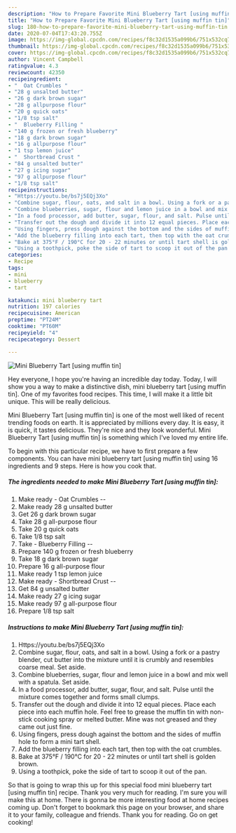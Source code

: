```yaml
---
description: "How to Prepare Favorite Mini Blueberry Tart [using muffin tin]"
title: "How to Prepare Favorite Mini Blueberry Tart [using muffin tin]"
slug: 180-how-to-prepare-favorite-mini-blueberry-tart-using-muffin-tin
date: 2020-07-04T17:43:20.755Z
image: https://img-global.cpcdn.com/recipes/f8c32d1535a099b6/751x532cq70/mini-blueberry-tart-using-muffin-tin-recipe-main-photo.jpg
thumbnail: https://img-global.cpcdn.com/recipes/f8c32d1535a099b6/751x532cq70/mini-blueberry-tart-using-muffin-tin-recipe-main-photo.jpg
cover: https://img-global.cpcdn.com/recipes/f8c32d1535a099b6/751x532cq70/mini-blueberry-tart-using-muffin-tin-recipe-main-photo.jpg
author: Vincent Campbell
ratingvalue: 4.3
reviewcount: 42350
recipeingredient:
- "  Oat Crumbles "
- "28 g unsalted butter"
- "26 g dark brown sugar"
- "28 g allpurpose flour"
- "20 g quick oats"
- "1/8 tsp salt"
- "  Blueberry Filling "
- "140 g frozen or fresh blueberry"
- "18 g dark brown sugar"
- "16 g allpurpose flour"
- "1 tsp lemon juice"
- "  Shortbread Crust "
- "84 g unsalted butter"
- "27 g icing sugar"
- "97 g allpurpose flour"
- "1/8 tsp salt"
recipeinstructions:
- "Https://youtu.be/bs7j5EQj3Xo"
- "Combine sugar, flour, oats, and salt in a bowl. Using a fork or a pastry blender, cut butter into the mixture until it is crumbly and resembles coarse meal. Set aside."
- "Combine blueberries, sugar, flour and lemon juice in a bowl and mix well with a spatula. Set aside."
- "In a food processor, add butter, sugar, flour, and salt. Pulse until the mixture comes together and forms small clumps."
- "Transfer out the dough and divide it into 12 equal pieces. Place each piece into each muffin hole. Feel free to grease the muffin tin with non-stick cooking spray or melted butter. Mine was not greased and they came out just fine."
- "Using fingers, press dough against the bottom and the sides of muffin hole to form a mini tart shell."
- "Add the blueberry filling into each tart, then top with the oat crumbles."
- "Bake at 375°F / 190°C for 20 - 22 minutes or until tart shell is golden brown."
- "Using a toothpick, poke the side of tart to scoop it out of the pan."
categories:
- Recipe
tags:
- mini
- blueberry
- tart

katakunci: mini blueberry tart 
nutrition: 197 calories
recipecuisine: American
preptime: "PT24M"
cooktime: "PT60M"
recipeyield: "4"
recipecategory: Dessert

---
```



![Mini Blueberry Tart [using muffin tin]](https://img-global.cpcdn.com/recipes/f8c32d1535a099b6/751x532cq70/mini-blueberry-tart-using-muffin-tin-recipe-main-photo.jpg)

Hey everyone, I hope you're having an incredible day today. Today, I will show you a way to make a distinctive dish, mini blueberry tart [using muffin tin]. One of my favorites food recipes. This time, I will make it a little bit unique. This will be really delicious.

Mini Blueberry Tart [using muffin tin] is one of the most well liked of recent trending foods on earth. It is appreciated by millions every day. It is easy, it is quick, it tastes delicious. They're nice and they look wonderful. Mini Blueberry Tart [using muffin tin] is something which I've loved my entire life.




To begin with this particular recipe, we have to first prepare a few components. You can have mini blueberry tart [using muffin tin] using 16 ingredients and 9 steps. Here is how you cook that.

<!--inarticleads1-->

##### The ingredients needed to make Mini Blueberry Tart [using muffin tin]:

1. Make ready  - Oat Crumbles --
1. Make ready 28 g unsalted butter
1. Get 26 g dark brown sugar
1. Take 28 g all-purpose flour
1. Take 20 g quick oats
1. Take 1/8 tsp salt
1. Take  - Blueberry Filling --
1. Prepare 140 g frozen or fresh blueberry
1. Take 18 g dark brown sugar
1. Prepare 16 g all-purpose flour
1. Make ready 1 tsp lemon juice
1. Make ready  - Shortbread Crust --
1. Get 84 g unsalted butter
1. Make ready 27 g icing sugar
1. Make ready 97 g all-purpose flour
1. Prepare 1/8 tsp salt




<!--inarticleads2-->

##### Instructions to make Mini Blueberry Tart [using muffin tin]:

1. Https://youtu.be/bs7j5EQj3Xo
1. Combine sugar, flour, oats, and salt in a bowl. Using a fork or a pastry blender, cut butter into the mixture until it is crumbly and resembles coarse meal. Set aside.
1. Combine blueberries, sugar, flour and lemon juice in a bowl and mix well with a spatula. Set aside.
1. In a food processor, add butter, sugar, flour, and salt. Pulse until the mixture comes together and forms small clumps.
1. Transfer out the dough and divide it into 12 equal pieces. Place each piece into each muffin hole. Feel free to grease the muffin tin with non-stick cooking spray or melted butter. Mine was not greased and they came out just fine.
1. Using fingers, press dough against the bottom and the sides of muffin hole to form a mini tart shell.
1. Add the blueberry filling into each tart, then top with the oat crumbles.
1. Bake at 375°F / 190°C for 20 - 22 minutes or until tart shell is golden brown.
1. Using a toothpick, poke the side of tart to scoop it out of the pan.




So that is going to wrap this up for this special food mini blueberry tart [using muffin tin] recipe. Thank you very much for reading. I'm sure you will make this at home. There is gonna be more interesting food at home recipes coming up. Don't forget to bookmark this page on your browser, and share it to your family, colleague and friends. Thank you for reading. Go on get cooking!
